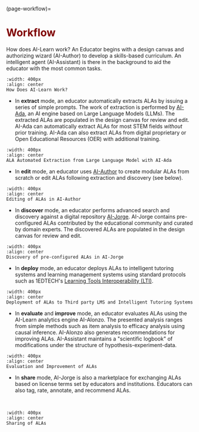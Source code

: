 (page-workflow)=
# <font color="maroon">Workflow</font>

How does AI-Learn work? An Educator begins with a design canvas and authorizing wizard (AI-Author) to develop a skills-based curriculum. An intelligent agent (AI-Assistant) is there in the background to aid the educator with the most common tasks. 

```{figure} /images/howdoesitwork.png
:width: 400px
:align: center
How Does AI-Learn Work?
```

- In **extract** mode, an educator automatically extracts ALAs by issuing a series of simple prompts. The work of extraction is performed by [AI-Ada](page-ada), an AI engine based on Large Language Models (LLMs). The extracted ALAs are populated in the design canvas for review and edit. AI-Ada can automatically extract ALAs for most STEM fields *without* prior training. AI-Ada can also extract ALAs from digital proprietary or Open Educational Resources (OER) with additional training.

```{figure} /images/extractmode.png
:width: 400px
:align: center
ALA Automated Extraction from Large Language Model with AI-Ada
```

- In **edit** mode, an educator uses [AI-Author](page-author) to create modular ALAs from scratch or edit ALAs following extraction and discovery (see below).

```{figure} /images/editmode.png
:width: 400px
:align: center
Editing of ALAs in AI-Author
```
- In **discover** mode, an educator performs advanced search and discovery against a digital repository [AI-Jorge](page-jorge). AI-Jorge contains pre-configured ALAs contributed by the educational community and curated by domain experts. The discovered ALAs are populated in the design canvas for review and edit. 

```{figure} /images/discovermode.png
:width: 400px
:align: center
Discovery of pre-configured ALAs in AI-Jorge
```

- In **deploy** mode, an educator deploys ALAs to intelligent tutoring systems and learning management systems using standard protocols such as 1EDTECH's [Learning Tools Interoperability (LTI)](https://www.imsglobal.org/activity/learning-tools-interoperability).

```{figure} /images/deploymode.png
:width: 400px
:align: center
Deployment of ALAs to Third party LMS and Intelligent Tutoring Systems
```

- In **evaluate** and **improve** mode, an educator evaluates ALAs using the AI-Learn analytics engine AI-Alonzo. The presented analysis ranges from simple methods such as item analysis to efficacy analysis using causal inference. AI-Alonzo also generates recommendations for improving ALAs. AI-Assistant maintains a "scientific logbook" of modifications under the structure of hypothesis-experiment-data. 

```{figure} /images/evaluatemode.png
:width: 400px
:align: center
Evaluation and Improvement of ALAs
```

- In **share** mode, AI-Jorge is also a marketplace for exchanging ALAs based on license terms set by educators and institutions. Educators can also tag, rate, annotate, and recommend ALAs.
<p>&nbsp;</p>

```{figure} /images/sharemode.png
:width: 400px
:align: center
Sharing of ALAs
```